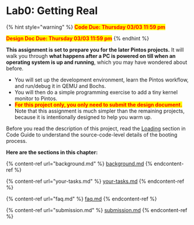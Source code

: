 # Lab0: Getting Real

{% hint style="warning" %}
<mark style="color:red;">**Code Due: Thursday 03/03 11:59 pm**</mark>&#x20;

<mark style="color:red;">**Design Doc Due: Thursday 03/03 11:59 pm**</mark>
{% endhint %}

**This assignment is set to prepare you for the later Pintos projects.** It will walk you through **what happens after a PC is powered on till when an operating system is up and running**, which you may have wondered about before.&#x20;

* You will set up the development environment, learn the Pintos workflow, and run/debug it in QEMU and Bochs.&#x20;
* You will then do a simple programming exercise to add a tiny kernel monitor to Pintos.&#x20;
* <mark style="color:red;">**For this project only, you only need to submit the design document.**</mark> Note that this assignment is much simpler than the remaining projects, because it is intentionally designed to help you warm up.

Before you read the description of this project, read the [Loading](../../appendix/reference-guide/loading.md) section in Code Guide to understand the source-code-level details of the booting process.

**Here are the sections in this chapter:**

{% content-ref url="background.md" %}
[background.md](background.md)
{% endcontent-ref %}

{% content-ref url="your-tasks.md" %}
[your-tasks.md](your-tasks.md)
{% endcontent-ref %}

{% content-ref url="faq.md" %}
[faq.md](faq.md)
{% endcontent-ref %}

{% content-ref url="submission.md" %}
[submission.md](submission.md)
{% endcontent-ref %}
